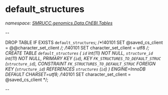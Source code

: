 ﻿# default_structures
_namespace: [SMRUCC.genomics.Data.ChEBI.Tables](./index.md)_

--
 
 DROP TABLE IF EXISTS `default_structures`;
 /*!40101 SET @saved_cs_client = @@character_set_client */;
 /*!40101 SET character_set_client = utf8 */;
 CREATE TABLE `default_structures` (
 `id` int(11) NOT NULL,
 `structure_id` int(11) NOT NULL,
 PRIMARY KEY (`id`),
 KEY `FK_STRUCTURES_TO_DEFAULT_STRUC` (`structure_id`),
 CONSTRAINT `FK_STRUCTURES_TO_DEFAULT_STRUC` FOREIGN KEY (`structure_id`) REFERENCES `structures` (`id`)
 ) ENGINE=InnoDB DEFAULT CHARSET=utf8;
 /*!40101 SET character_set_client = @saved_cs_client */;
 
 --




